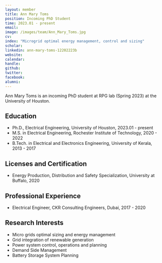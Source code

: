 ```yaml
---
layout: member
title: Ann Mary Toms
position: Incoming PhD Student
time: 2023.01 - present
email: 
image: /images/team/Ann_Mary_Toms.jpg
cv: 
index: "Microgrid optimal energy management, control and sizing"
scholar: 
linkedin: ann-mary-toms-12202223b
website: 
calendar: 
handle: 
github: 
twitter: 
facebook: 
alumni: 
---
```



Ann Mary Toms is an incoming PhD student at RPG lab (Spring 2023) at the University of Houston. 

## Education
* Ph.D., Electrical Engineering, University of Houston, 2023.01 - present
* M.S. in Electrical Engineering, Rochester Institute of Technology, 2020 - 2022
* B.Tech. in Electrical and Electronics Engineering, University of Kerala, 2013 - 2017

## Licenses and Certification
* Energy Production, Distribution and Safety Specialization, University at Buffalo, 2020

## Professional Experience
* Electrical Engineer, CKR Consulting Engineers, Dubai, 2017 - 2020


## Research Interests
* Micro grids optimal sizing and energy management
* Grid integration of renewable generation
* Power system control, operations and planning
* Demand Side Management
* Battery Storage System Planning